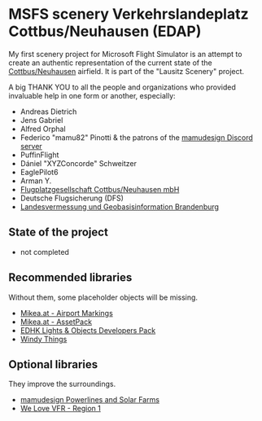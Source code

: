 # MSFS scenery Verkehrslandeplatz Cottbus/Neuhausen (EDAP)
My first scenery project for Microsoft Flight Simulator is an attempt to create an authentic representation of the current state of the [Cottbus/Neuhausen](https://flughafen-cottbus.de/) airfield. It is part of the "Lausitz Scenery" project.

A big THANK YOU to all the people and organizations who provided invaluable help in one form or another, especially:
- Andreas Dietrich
- Jens Gabriel
- Alfred Orphal
- Federico "mamu82" Pinotti & the patrons of the [mamudesign Discord server](https://discord.gg/v8SCwtnskh)
- PuffinFlight
- Dániel "XYZConcorde" Schweitzer
- EaglePilot6
- Arman Y.
- [Flugplatzgesellschaft Cottbus/Neuhausen mbH](https://flughafen-cottbus.de/)
- Deutsche Flugsicherung (DFS)
- [Landesvermessung und Geobasisinformation Brandenburg](https://geobasis-bb.de/)

## State of the project
- not completed

## Recommended libraries
Without them, some placeholder objects will be missing.
- [Mikea.at - Airport Markings](https://flightsim.to/file/4208/mikea-at-airport-markings)
- [Mikea.at - AssetPack](https://flightsim.to/file/1923/mikea-at-assetpack)
- [EDHK Lights & Objects Developers Pack](https://flightsim.to/file/2549/edhk-lights-pack)
- [Windy Things](https://flightsim.to/file/14024/windy-things)

## Optional libraries
They improve the surroundings.
- [mamudesign Powerlines and Solar Farms](https://flightsim.to/file/26186/powerlines-and-solar-farms)
- [We Love VFR - Region 1](https://flightsim.to/file/2605/we-love-vfr-region-1)
